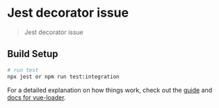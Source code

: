 # Jest decorator issue

> Jest decorator issue

## Build Setup

``` bash
# run test
npx jest or npm run test:integration 

```

For a detailed explanation on how things work, check out the [guide](http://vuejs-templates.github.io/webpack/) and [docs for vue-loader](http://vuejs.github.io/vue-loader).
